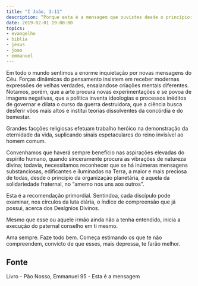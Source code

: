 ```yaml
---
title: "I João, 3:11"
description: “Porque esta é a mensagem que ouvistes desde o princípio: que nos amemos uns aos outros.”
date: 2019-02-01 19:00:00
topics: 
- evangelho
- biblia
- jesus
- joao
- emmanuel
---
```


Em todo o mundo sentimos a enorme inquietação por novas mensagens do
Céu. Forças dinâmicas do pensamento insistem em receber modernas expressões de
velhas verdades, ensaiando­se criações mentais diferentes. Notamos, porém, que a
arte procura novas experimentações e se povoa de imagens negativas, que a política
inventa ideologias e processos inéditos de governar e dilata o curso da guerra
destruidora, que a ciência busca desferir vôos mais altos e institui teorias
dissolventes da concórdia e do bem­estar.

Grandes facções religiosas efetuam trabalho heróico na demonstração da
eternidade da vida, suplicando sinais espetaculares do reino invisível ao homem
comum.

Convenhamos que haverá sempre benefício nas aspirações elevadas do
espírito humano, quando sinceramente procura as vibrações de natureza divina;
todavia, necessitamos reconhecer que se há inúmeras mensagens substanciosas,
edificantes e iluminadas na Terra, a maior e mais preciosa de todas, desde o
princípio da organização planetária, é aquela da solidariedade fraternal, no “amemo­
nos uns aos outros”.

Esta é a recomendação primordial. Sentindo­a, cada discípulo pode
examinar, nos círculos da luta diária, o índice de compreensão que já possui, acerca
dos Desígnios Divinos.

Mesmo que esse ou aquele irmão ainda não a tenha entendido, inicia a
execução do paternal conselho em ti mesmo.

Ama sempre. Faze todo bem. Começa estimando os que te não
compreendem, convicto de que esses, mais depressa, te farão melhor.



## Fonte
Livro - Pão Nosso, Emmanuel
95 - Esta é a mensagem
